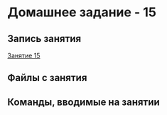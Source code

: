 # Домашнее задание - 15

## 



## Запись занятия

[Занятие 15](https://meet76231018.adobeconnect.com/p96c4r0rlgdi/)

## Файлы с занятия

[](https://github.com/kovasorov/DevOpsCourse/tree/master/homework_14/les_14)

## Команды, вводимые на занятии